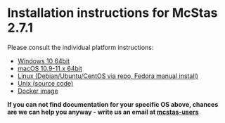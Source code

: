 # Installation instructions for McStas 2.7.1

Please consult the individual platform instructions:

* [Windows 10 64bit](Windows/README.md)
* [macOS 10.9-11.x 64bit](macOS/README.md)
* [Linux (Debian/Ubuntu/CentOS via repo, Fedora manual install)](Linux/README.md)
* [Unix (source code)](Linux/src/README.md)
* [Docker image](Docker/README.md)

**If you can not find documentation for your specific OS above, chances are we can help you anyway - write us an email at [mcstas-users](mailto:"mcstas-users@mcstas.org")**
